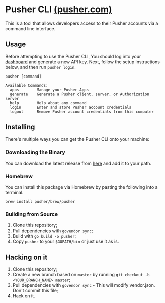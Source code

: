 # Pusher CLI [(pusher.com)](https://pusher.com)

This is a tool that allows developers access to their Pusher accounts via a command line interface. 

## Usage

Before attempting to use the Pusher CLI, You should log into your [dashboard](https://dashboard.pusher.com/accounts/edit) 
and generate a new API key. Next, follow the setup instructions below, and then run `pusher login`.

```
pusher [command]

Available Commands:
  apps        Manage your Pusher Apps
  generate    Generate a Pusher client, server, or Authorization server
  help        Help about any command
  login       Enter and store Pusher account credentials
  logout      Remove Pusher account credentials from this computer
```

## Installing

There's multiple ways you can get the Pusher CLI onto your machine:

### Downloading the Binary

You can download the latest release from [here](https://github.com/pusher/cli/releases) and add it to your path.

### Homebrew

You can install this package via Homebrew by pasting the following into a terminal.

```
brew install pusher/brew/pusher
```
### Building from Source

1. Clone this repository;
1. Pull dependencies with `govendor sync`;
1. Build with `go build -o pusher`;
1. Copy `pusher` to your `$GOPATH/bin` or just use it as is.

## Hacking on it

1. Clone this repository;
1. Create a new branch based on `master` by running `git checkout -b <YOUR_BRANCH_NAME> master`;
1. Pull dependencies with `govendor sync` - This will modify vendor.json. Don't commit this file;
1. Hack on it.
